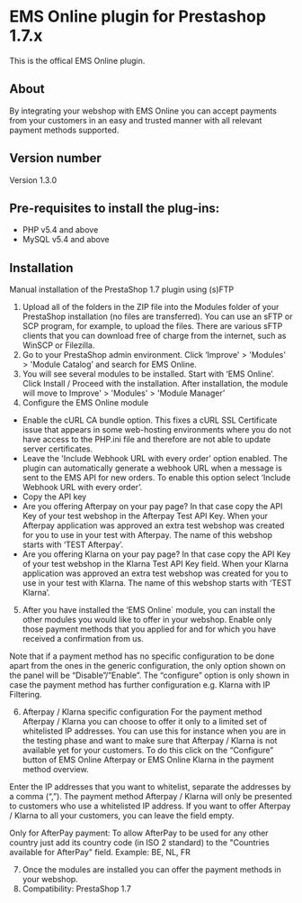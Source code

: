 # EMS Online plugin for Prestashop 1.7.x
This is the offical EMS Online plugin.

## About
By integrating your webshop with EMS Online you can accept payments from your customers in an easy and trusted manner with all relevant payment methods supported.


## Version number
Version 1.3.0


## Pre-requisites to install the plug-ins: 
- PHP v5.4 and above
- MySQL v5.4 and above

## Installation
Manual installation of the PrestaShop 1.7 plugin using (s)FTP

1. Upload all of the folders in the ZIP file into the Modules folder of your PrestaShop installation (no files are transferred).
You can use an sFTP or SCP program, for example, to upload the files. There are various sFTP clients that you can download free of charge from the internet, such as WinSCP or Filezilla.
2. Go to your PrestaShop admin environment. Click ‘Improve' > 'Modules' > 'Module Catalog’ and search for EMS Online.
3. You will see several modules to be installed. Start with ‘EMS Online’. Click Install / Proceed with the installation.
After installation, the module will move to Improve' > 'Modules' > 'Module Manager’
4. Configure the EMS Online module
- Enable the cURL CA bundle option.
This fixes a cURL SSL Certificate issue that appears in some web-hosting environments where you do not have access to the PHP.ini file and therefore are not able to update server certificates.
- Leave the 'Include Webhook URL with every order' option enabled.
The plugin can automatically generate a webhook URL when a message is sent to the EMS API for new orders. To enable this option select ‘Include Webhook URL with every order’.
- Copy the API key
- Are you offering Afterpay on your pay page? In that case copy the API Key of your test webshop in the Afterpay Test API Key.
When your Afterpay application was approved an extra test webshop was created for you to use in your test with Afterpay. The name of this webshop starts with ‘TEST Afterpay’.
- Are you offering Klarna on your pay page? In that case copy the API Key of your test webshop in the Klarna Test API Key field.
When your Klarna application was approved an extra test webshop was created for you to use in your test with Klarna. The name of this webshop starts with ‘TEST Klarna’.

5. After you have installed the ‘EMS Online´ module, you can install the other modules you would like to offer in your webshop.
Enable only those payment methods that you applied for and for which you have received a confirmation from us.

Note that if a payment method has no specific configuration to be done apart from the ones in the generic configuration, the only option shown on the panel will be “Disable”/”Enable”.
The “configure” option is only shown in case the payment method has further configuration e.g. Klarna with IP Filtering.

6. Afterpay / Klarna specific configuration
For the payment method Afterpay / Klarna you can choose to offer it only to a limited set of whitelisted IP addresses. You can use this for instance when you are in the testing phase and want to make sure that Afterpay / Klarna is not available yet for your customers.
To do this click on the “Configure” button of EMS Online Afterpay or EMS Online Klarna in the payment method overview.

Enter the IP addresses that you want to whitelist, separate the addresses by a comma (“,”). The payment method Afterpay / Klarna will only be presented to customers who use a whitelisted IP address.
If you want to offer Afterpay / Klarna to all your customers, you can leave the field empty.

Only for AfterPay payment: To allow AfterPay to be used for any other country just add its country code (in ISO 2 standard) to the "Countries available for AfterPay" field. Example: BE, NL, FR

7. Once the modules are installed you can offer the payment methods in your webshop.
8. Compatibility: PrestaShop 1.7

